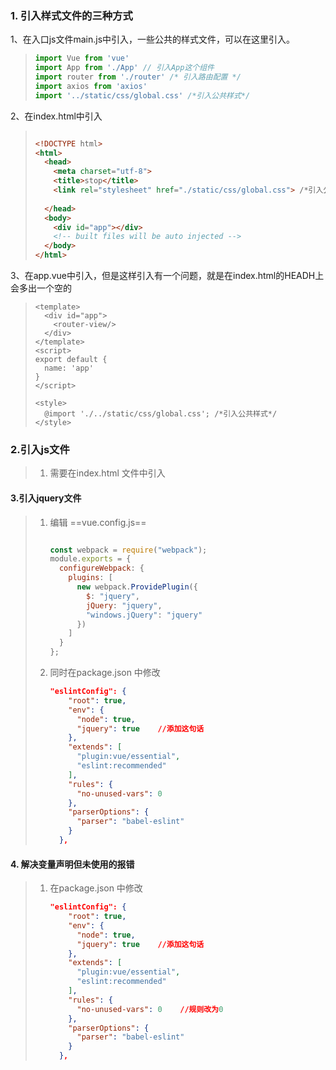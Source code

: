 ### 1. 引入样式文件的三种方式

1、在入口js文件main.js中引入，一些公共的样式文件，可以在这里引入。

> ```js
> import Vue from 'vue'
> import App from './App' // 引入App这个组件
> import router from './router' /* 引入路由配置 */
> import axios from 'axios'
> import '../static/css/global.css' /*引入公共样式*/
> ```
>
> 

2、在index.html中引入

> ```html
> 
> <!DOCTYPE html>
> <html>
>   <head>
>     <meta charset="utf-8">
>     <title>stop</title>
>     <link rel="stylesheet" href="./static/css/global.css"> /*引入公共样式*/
>  
>   </head>
>   <body>
>     <div id="app"></div>
>     <!-- built files will be auto injected -->
>   </body>
> </html>
> ```
>
> 

3、在app.vue中引入，但是这样引入有一个问题，就是在index.html的HEADH上会多出一个空的<style></style>

> ```vue
> <template>
>   <div id="app">
>     <router-view/>
>   </div>
> </template>
> <script>
> export default {
>   name: 'app'
> }
> </script>
> 
> <style>
>   @import './../static/css/global.css'; /*引入公共样式*/
> </style>
> ```

### 2.引入js文件

> 1. 需要在index.html 文件中引入

#### 3.引入jquery文件

> 1. 编辑 ==vue.config.js==
>
>     ```js
>     
>     const webpack = require("webpack");
>     module.exports = {
>       configureWebpack: {
>         plugins: [
>           new webpack.ProvidePlugin({
>             $: "jquery",
>             jQuery: "jquery",
>             "windows.jQuery": "jquery"
>           })
>         ]
>       }
>     };
>     
>     ```
>
> 2. 同时在package.json 中修改
>
>     ```json
>     "eslintConfig": {
>         "root": true,
>         "env": {
>           "node": true,
>           "jquery": true    //添加这句话
>         },
>         "extends": [
>           "plugin:vue/essential",
>           "eslint:recommended"
>         ],
>         "rules": {
>           "no-unused-vars": 0   
>         },
>         "parserOptions": {
>           "parser": "babel-eslint"
>         }
>       },
>     ```
>
>     

#### 4. 解决变量声明但未使用的报错

> 1. 在package.json 中修改
>
>     ```json
>     "eslintConfig": {
>         "root": true,
>         "env": {
>           "node": true,
>           "jquery": true    //添加这句话
>         },
>         "extends": [
>           "plugin:vue/essential",
>           "eslint:recommended"
>         ],
>         "rules": {
>           "no-unused-vars": 0    //规则改为0
>         },
>         "parserOptions": {
>           "parser": "babel-eslint"
>         }
>       },
>     ```
>
>     